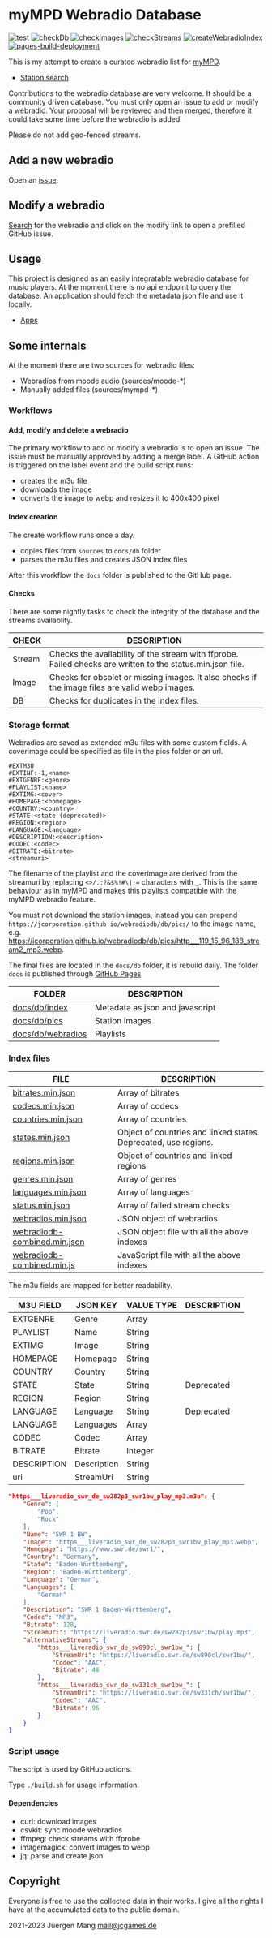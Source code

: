 # myMPD Webradio Database

[![test](https://github.com/jcorporation/webradiodb/actions/workflows/test.yml/badge.svg)](https://github.com/jcorporation/webradiodb/actions/workflows/test.yml)
[![checkDb](https://github.com/jcorporation/webradiodb/actions/workflows/checkDb.yml/badge.svg)](https://github.com/jcorporation/webradiodb/actions/workflows/checkDb.yml)
[![checkImages](https://github.com/jcorporation/webradiodb/actions/workflows/checkImages.yml/badge.svg)](https://github.com/jcorporation/webradiodb/actions/workflows/checkImages.yml)
[![checkStreams](https://github.com/jcorporation/webradiodb/actions/workflows/checkStreams.yml/badge.svg)](https://github.com/jcorporation/webradiodb/actions/workflows/checkStreams.yml)
[![createWebradioIndex](https://github.com/jcorporation/webradiodb/actions/workflows/createWebradioIndex.yml/badge.svg)](https://github.com/jcorporation/webradiodb/actions/workflows/createWebradioIndex.yml)
[![pages-build-deployment](https://github.com/jcorporation/webradiodb/actions/workflows/pages/pages-build-deployment/badge.svg)](https://github.com/jcorporation/webradiodb/actions/workflows/pages/pages-build-deployment)

This is my attempt to create a curated webradio list for [myMPD](https://github.com/jcorporation/myMPD).

- [Station search](https://jcorporation.github.io/webradiodb/)

Contributions to the webradio database are very welcome. It should be a community driven database. You must only open an issue to add or modify a webradio. Your proposal will be reviewed and then merged, therefore it could take some time before the webradio is added.

Please do not add geo-fenced streams.

## Add a new webradio

Open an [issue](https://github.com/jcorporation/webradiodb/issues/new?template=add-webradio.yml).

## Modify a webradio

[Search](https://jcorporation.github.io/webradiodb/) for the webradio and click on the modify link to open a prefilled GitHub issue.

## Usage

This project is designed as an easily integratable webradio database for music players. At the moment there is no api endpoint to query the database. An application should fetch the metadata json file and use it locally.

- [Apps](Apps.md)

## Some internals

At the moment there are two sources for webradio files:

- Webradios from moode audio (sources/moode-*)
- Manually added files (sources/mympd-*)

### Workflows

#### Add, modify and delete a webradio

The primary workflow to add or modify a webradio is to open an issue. The issue must be manually approved by adding a merge label. A GitHub action is triggered on the label event and the build script runs:

- creates the m3u file
- downloads the image
- converts the image to webp and resizes it to 400x400 pixel

#### Index creation

The create workflow runs once a day.

- copies files from `sources` to `docs/db` folder
- parses the m3u files and creates JSON index files

After this workflow the `docs` folder is published to the GitHub page.

#### Checks

There are some nightly tasks to check the integrity of the database and the streams availablity.

| **CHECK** | **DESCRIPTION** |
| --------- | --------------- |
| Stream | Checks the availability of the stream with ffprobe. Failed checks are written to the status.min.json file. |
| Image | Checks for obsolet or missing images. It also checks if the image files are valid webp images. |
| DB | Checks for duplicates in the index files. |

### Storage format

Webradios are saved as extended m3u files with some custom fields. A coverimage could be specified as file in the pics folder or an url.

```
#EXTM3U
#EXTINF:-1,<name>
#EXTGENRE:<genre>
#PLAYLIST:<name>
#EXTIMG:<cover>
#HOMEPAGE:<homepage>
#COUNTRY:<country>
#STATE:<state (deprecated)>
#REGION:<region>
#LANGUAGE:<language>
#DESCRIPTION:<description>
#CODEC:<codec>
#BITRATE:<bitrate>
<streamuri>
```

The filename of the playlist and the coverimage are derived from the streamuri by replacing `<>/.:?&$%!#\|;=` characters with `_`. This is the same behaviour as in myMPD and makes this playlists compatible with the myMPD webradio feature.

You must not download the station images, instead you can prepend `https://jcorporation.github.io/webradiodb/db/pics/` to the image name, e.g. https://jcorporation.github.io/webradiodb/db/pics/http___119_15_96_188_stream2_mp3.webp.

The final files are located in the `docs/db` folder, it is rebuild daily. The folder `docs` is published through [GitHub Pages](https://jcorporation.github.io/webradiodb/).

| FOLDER | DESCRIPTION |
| ------ | ----------- |
| [docs/db/index](docs/db/index) | Metadata as json and javascript |
| [docs/db/pics](docs/db/pics) | Station images |
| [docs/db/webradios](docs/db/webradios) | Playlists |

### Index files

| FILE | DESCRIPTION |
| ---- | ----------- |
| [bitrates.min.json](https://jcorporation.github.io/webradiodb/db/index/bitrates.min.json) | Array of bitrates |
| [codecs.min.json](https://jcorporation.github.io/webradiodb/db/index/codecs.min.json) | Array of codecs |
| [countries.min.json](https://jcorporation.github.io/webradiodb/db/index/countries.min.json) | Array of countries |
| [states.min.json](https://jcorporation.github.io/webradiodb/db/index/states.min.json) | Object of countries and linked states. Deprecated, use regions. |
| [regions.min.json](https://jcorporation.github.io/webradiodb/db/index/regions.min.json) | Object of countries and linked regions |
| [genres.min.json](https://jcorporation.github.io/webradiodb/db/index/genres.min.json) | Array of genres |
| [languages.min.json](https://jcorporation.github.io/webradiodb/db/index/languages.min.json) | Array of languages |
| [status.min.json](https://jcorporation.github.io/webradiodb/db/index/status.min.json) | Array of failed stream checks |
| [webradios.min.json](https://jcorporation.github.io/webradiodb/db/index/webradios.min.json) | JSON object of webradios |
| [webradiodb-combined.min.json](https://jcorporation.github.io/webradiodb/db/index/webradiodb-combined.min.json) | JSON object file with all the above indexes |
| [webradiodb-combined.min.js](https://jcorporation.github.io/webradiodb/db/index/webradiodb-combined.min.js) | JavaScript file with all the above indexes |

The m3u fields are mapped for better readability.

| M3U FIELD | JSON KEY | VALUE TYPE | DESCRIPTION |
| --------- | -------- | ---------- | ----------- |
| EXTGENRE | Genre | Array | |
| PLAYLIST | Name | String | |
| EXTIMG | Image | String | |
| HOMEPAGE | Homepage | String | |
| COUNTRY | Country | String | |
| STATE | State | String | Deprecated |
| REGION | Region | String | |
| LANGUAGE | Language | String | Deprecated |
| LANGUAGE | Languages | Array | |
| CODEC | Codec | Array | |
| BITRATE | Bitrate | Integer | |
| DESCRIPTION | Description | String | |
| uri | StreamUri | String | |

```json
"https___liveradio_swr_de_sw282p3_swr1bw_play_mp3.m3u": {
    "Genre": [
        "Pop",
        "Rock"
    ],
    "Name": "SWR 1 BW",
    "Image": "https___liveradio_swr_de_sw282p3_swr1bw_play_mp3.webp",
    "Homepage": "https://www.swr.de/swr1/",
    "Country": "Germany",
    "State": "Baden-Württemberg",
    "Region": "Baden-Württemberg",
    "Language": "German",
    "Languages": [
        "German"
    ],
    "Description": "SWR 1 Baden-Württemberg",
    "Codec": "MP3",
    "Bitrate": 128,
    "StreamUri": "https://liveradio.swr.de/sw282p3/swr1bw/play.mp3",
    "alternativeStreams": {
        "https___liveradio_swr_de_sw890cl_swr1bw_": {
            "StreamUri": "https://liveradio.swr.de/sw890cl/swr1bw/",
            "Codec": "AAC",
            "Bitrate": 48
        },
        "https___liveradio_swr_de_sw331ch_swr1bw_": {
            "StreamUri": "https://liveradio.swr.de/sw331ch/swr1bw/",
            "Codec": "AAC",
            "Bitrate": 96
        }
    }
}
```

### Script usage

The script is used by GitHub actions.

Type `./build.sh` for usage information.

#### Dependencies

- curl: download images
- csvkit: sync moode webradios
- ffmpeg: check streams with ffprobe
- imagemagick: convert images to webp
- jq: parse and create json

## Copyright

Everyone is free to use the collected data in their works. I give all the rights I have at the accumulated data to the public domain.

2021-2023 Juergen Mang <mail@jcgames.de>
